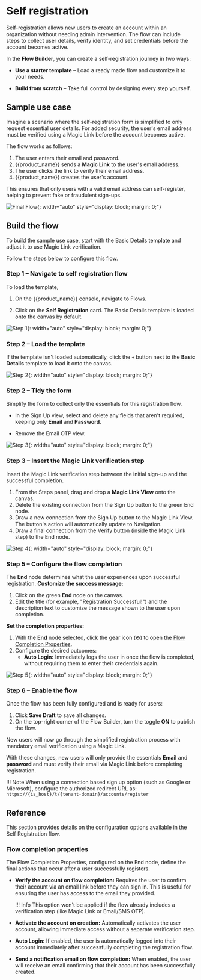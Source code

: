# Self registration

Self-registration allows new users to create an account within an organization without needing admin intervention. The flow can include steps to collect user details, verify identity, and set credentials before the account becomes active.

In the **Flow Builder**, you can create a self-registration journey in two ways:

- **Use a starter template** – Load a ready made flow and customize it to your needs.

- **Build from scratch** – Take full control by designing every step yourself.

## Sample use case

Imagine a scenario where the self-registration form is simplified to only request essential user details. For added security, the user's email address must be verified using a Magic Link before the account becomes active.

The flow works as follows:

 1. The user enters their email and password.
 2. {{product_name}} sends a **Magic Link** to the user's email address.
 3. The user clicks the link to verify their email address.
 4. {{product_name}} creates the user's account.

This ensures that only users with a valid email address can self-register, helping to prevent fake or fraudulent sign-ups.

![Final Flow]({{base_path}}/assets/img/guides/flows/flow-registration.png){: width="auto" style="display: block; margin: 0;"}

## Build the flow

To build the sample use case, start with the Basic Details template and adjust it to use Magic Link verification.

Follow the steps below to configure this flow.

### Step 1 – Navigate to self registration flow

To load the template,

1. On the {{product_name}} console, navigate to Flows.

2. Click on the **Self Registration** card. The Basic Details template is loaded onto the canvas by default.

![Step 1]({{base_path}}/assets/img/guides/flows/flow-registration-step-01.gif){: width="auto" style="display: block; margin: 0;"}

### Step 2 – Load the template

If the template isn't loaded automatically, click the `+` button next to the **Basic Details** template to load it onto the canvas.

![Step 2]({{base_path}}/assets/img/guides/flows/flow-registration-step-02.gif){: width="auto" style="display: block; margin: 0;"}

### Step 2 – Tidy the form

Simplify the form to collect only the essentials for this registration flow.

- In the Sign Up view, select and delete any fields that aren't required, keeping only **Email** and **Password**.

- Remove the Email OTP view.

![Step 3]({{base_path}}/assets/img/guides/flows/flow-registration-step-03.png){: width="auto" style="display: block; margin: 0;"}

### Step 3 – Insert the Magic Link verification step

Insert the Magic Link verification step between the initial sign-up and the successful completion.

1. From the Steps panel, drag and drop a **Magic Link View** onto the canvas.
2. Delete the existing connection from the Sign Up button to the green End node.
3. Draw a new connection from the Sign Up button to the Magic Link View. The button's action will automatically update to Navigation.
4. Draw a final connection from the Verify button (inside the Magic Link step) to the End node.

![Step 4]({{base_path}}/assets/img/guides/flows/flow-registration-step-04.png){: width="auto" style="display: block; margin: 0;"}

### Step 5 – Configure the flow completion

The **End** node determines what the user experiences upon successful registration.
**Customize the success message:**

1. Click on the green **End** node on the canvas.
2. Edit the title (for example, "Registration Successful!") and the description text to customize the message shown to the user upon completion.

**Set the completion properties:**

1. With the **End** node selected, click the gear icon (⚙️) to open the [Flow Completion Properties](#flow-completion-properties).
2. Configure the desired outcomes:
   - **Auto Login:** Immediately logs the user in once the flow is completed, without requiring them to enter their credentials again.

![Step 5]({{base_path}}/assets/img/guides/flows/flow-registration-step-05.png){: width="auto" style="display: block; margin: 0;"}

### Step 6 – Enable the flow

Once the flow has been fully configured and is ready for users:

1. Click **Save Draft** to save all changes.
2. On the top-right corner of the Flow Builder, turn the toggle **ON** to publish the flow.


New users will now go through the simplified registration process with mandatory email verification using a Magic Link.

With these changes, new users will only provide the essentials **Email** and **password** and must verify their email via Magic Link before completing registration.

!!! Note
    When using a connection based sign up option (such as Google or Microsoft), configure the authorized redirect URL as: `https://{is_host}/t/{tenant-domain}/accounts/register`

## Reference

This section provides details on the configuration options available in the Self Registration flow.

### Flow completion properties

The Flow Completion Properties, configured on the End node, define the final actions that occur after a user successfully registers.

- **Verify the account on flow completion:** Requires the user to confirm their account via an email link before they can sign in. This is useful for ensuring the user has access to the email they provided.

    !!! Info
        This option won't be applied if the flow already includes a verification step (like Magic Link or Email/SMS OTP).

- **Activate the account on creation:** Automatically activates the user account, allowing immediate access without a separate verification step.

- **Auto Login:** If enabled, the user is automatically logged into their account immediately after successfully completing the registration flow.

- **Send a notification email on flow completion:** When enabled, the user will receive an email confirming that their account has been successfully created.
